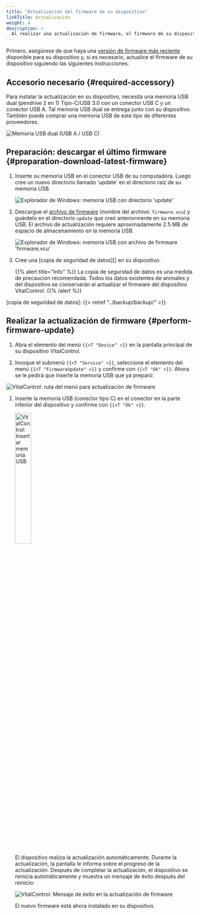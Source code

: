 ```yaml
---
title: "Actualización del firmware de su dispositivo"
linkTitle: Actualización
weight: 4
description: >
  Al realizar una actualización de firmware, el firmware de su dispositivo VitalControl puede actualizarse a las últimas versiones disponibles.
---
```

Primero, asegúrese de que haya una [versión de firmware más reciente](../versions/) disponible para su dispositivo y, si es necesario, actualice el firmware de su dispositivo siguiendo las siguientes instrucciones.

## Accesorio necesario {#required-accessory}

Para instalar la actualización en su dispositivo, necesita una memoria USB dual (pendrive 2 en 1) Tipo-C/USB 3.0 con un conector USB C y un conector USB A. Tal memoria USB dual se entrega junto con su dispositivo. También puede comprar una memoria USB de este tipo de diferentes proveedores.

![Memoria USB dual (USB A / USB C)](/images/firmware/update/usb-dual-stick.svg "Memoria USB dual")
 
## Preparación: descargar el último firmware {#preparation-download-latest-firmware}

1. Inserte su memoria USB en el conector USB de su computadora. Luego cree un nuevo directorio llamado 'update' en el directorio raíz de su memoria USB.

    ![Explorador de Windows: memoria USB con directorio 'update'](../images/create-folder-update.png "Memoria USB: directorio 'update'")

1. Descargue el [archivo de firmware](/download/firmware.vcu) (nombre del archivo: `firmware.vcu`) y guárdelo en el directorio `update` que creó anteriormente en su memoria USB. El archivo de actualización requiere aproximadamente 2.5 MB de espacio de almacenamiento en la memoria USB.

    ![Explorador de Windows: memoria USB con archivo de firmware 'firmware.vcu'](../images/save-firmware-file.png "Memoria USB con archivo de firmware")

1. Cree una [copia de seguridad de datos][] en su dispositivo.

    {{% alert title="Info" %}}
La copia de seguridad de datos es una medida de precaución recomendada. Todos los datos existentes de animales y del dispositivo se conservarán al actualizar el firmware del dispositivo VitalControl.
    {{% /alert %}}

[copia de seguridad de datos]: {{< relref "../backup/backup/" >}}

## Realizar la actualización de firmware {#perform-firmware-update}

1. Abra el elemento del menú `{{<T "Device" >}}` en la pantalla principal de su dispositivo VitalControl.

1. Invoque el submenú `{{<T "Service" >}}`, seleccione el elemento del menú `{{<T "FirmwareUpdate" >}}` y confirme con `{{<T "Ok" >}}`. Ahora se le pedirá que inserte la memoria USB que ya preparó:

![VitalControl: ruta del menú para actualización de firmware](../images/firmware-update.png "Actualización de firmware")

1. Inserte la memoria USB (conector tipo C) en el conector en la parte inferior del dispositivo y confirme con `{{<T "Ok" >}}`.

    <img src="/images/firmware/update/plug-in-dual-usb-stick.svg" alt="VitalControl: Insertar memoria USB" title="Insertar memoria USB" width="30%" />

    El dispositivo realiza la actualización automáticamente. Durante la actualización, la pantalla le informa sobre el progreso de la actualización. Después de completar la actualización, el dispositivo se reinicia automáticamente y muestra un mensaje de éxito después del reinicio:

   ![VitalControl: Mensaje de éxito en la actualización de firmware](../images/update-success.png "Éxito en la actualización de firmware")

   El nuevo firmware está ahora instalado en su dispositivo.

